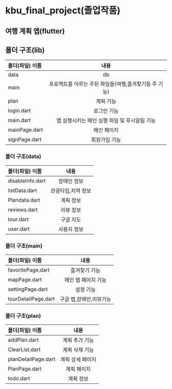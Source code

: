 # kbu_final_project(졸업작품)

## 여행 계획 앱(flutter)

## 폴더 구조(lib)
|폴더(파일) 이름|내용|
|:---|:---:|
| data| db|
| main| 프로젝트를 이루는 주된 파일들(여행,즐겨찾기등 주 기능)|
| plan| 계획 기능|
| login.dart|로그인 기능|
| main.dart|앱 실행시키는 메인 실행 파일 및 푸시알림 기능|
| mainPage.dart|메인 페이지|
| signPage.dart|회원가입 기능|


### 폴더 구조(data)
|폴더(파일) 이름|내용|
|:---|:---:|
| disableInfo.dart| 장애인 정보|
| listData.dart| 관광타입,지역 정보 |
| Plandata.dart| 계획 정보|
| reviews.dart|리뷰 정보|
| tour.dart|구글 지도 |
| user.dart|사용자 정보|


### 폴더 구조(main)
|폴더(파일) 이름|내용|
|:---|:---:|
| favoritePage.dart| 즐겨찾기 기능|
| mapPage.dart| 메인 맵 페이지 기능 |
| settingPage.dart| 설정 기능 |
| tourDetailPage.dart| 구글 맵,장애인,리뷰기능|


### 폴더 구조(plan)
|폴더(파일) 이름|내용|
|:---|:---:|
| addPlan.dart| 계획 추가 기능|
| ClearList.dart| 계획 삭제 기능|
| planDetailPage.dart| 계획 상세 페이지|
| PlanPage.dart|계획 페이지|
| todo.dart|계획 정보 |